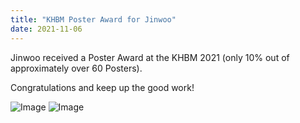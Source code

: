 ```yaml
---
title: "KHBM Poster Award for Jinwoo"
date: 2021-11-06 
---
```


Jinwoo received a Poster Award at the KHBM 2021 (only 10% out of approximately over 60 Posters).

Congratulations and keep up the good work!

![Image](//bspl.korea.ac.kr/Board/Gallery/2021/JinWooHong_KHBM2021_Award_1.png)
![Image](//bspl.korea.ac.kr/Board/Gallery/2021/JinWooHong_KHBM2021_Award_2.png)

